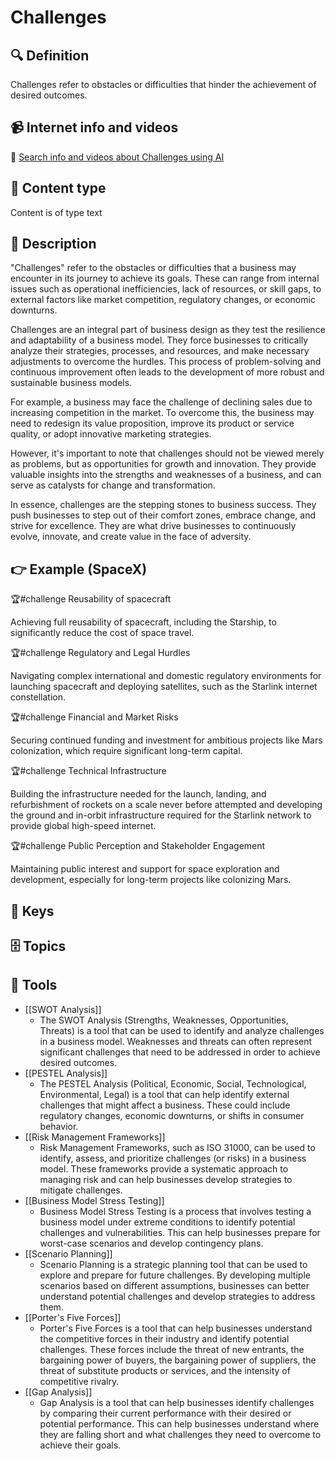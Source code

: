 
# Challenges


## 🔍 Definition
Challenges refer to obstacles or difficulties that hinder the achievement of desired outcomes.


## 📹 Internet info and videos
🤖 [Search info and videos about Challenges using AI](https://www.perplexity.ai/search?q=videos+about+Challenges:+
)

## 📰 Content type 
Content is of type text

## 📖 Description
"Challenges" refer to the obstacles or difficulties that a business may encounter in its journey to achieve its goals. These can range from internal issues such as operational inefficiencies, lack of resources, or skill gaps, to external factors like market competition, regulatory changes, or economic downturns. 

Challenges are an integral part of business design as they test the resilience and adaptability of a business model. They force businesses to critically analyze their strategies, processes, and resources, and make necessary adjustments to overcome the hurdles. This process of problem-solving and continuous improvement often leads to the development of more robust and sustainable business models.

For example, a business may face the challenge of declining sales due to increasing competition in the market. To overcome this, the business may need to redesign its value proposition, improve its product or service quality, or adopt innovative marketing strategies. 

However, it's important to note that challenges should not be viewed merely as problems, but as opportunities for growth and innovation. They provide valuable insights into the strengths and weaknesses of a business, and can serve as catalysts for change and transformation. 

In essence, challenges are the stepping stones to business success. They push businesses to step out of their comfort zones, embrace change, and strive for excellence. They are what drive businesses to continuously evolve, innovate, and create value in the face of adversity.

## 👉 Example (SpaceX)

🏆#challenge Reusability of spacecraft

Achieving full reusability of spacecraft, including the Starship, to significantly reduce the cost of space travel.

🏆#challenge Regulatory and Legal Hurdles

Navigating complex international and domestic regulatory environments for launching spacecraft and deploying satellites, such as the Starlink internet constellation.

🏆#challenge Financial and Market Risks

Securing continued funding and investment for ambitious projects like Mars colonization, which require significant long-term capital.

🏆#challenge Technical Infrastructure

Building the infrastructure needed for the launch, landing, and refurbishment of rockets on a scale never before attempted and developing the ground and in-orbit infrastructure required for the Starlink network to provide global high-speed internet.

🏆#challenge Public Perception and Stakeholder Engagement

Maintaining public interest and support for space exploration and development, especially for long-term projects like colonizing Mars.

## 🔑 Keys



## 🗄️ Topics


## 🧰 Tools
- [[SWOT Analysis]]
  - The SWOT Analysis (Strengths, Weaknesses, Opportunities, Threats) is a tool that can be used to identify and analyze challenges in a business model. Weaknesses and threats can often represent significant challenges that need to be addressed in order to achieve desired outcomes.
- [[PESTEL Analysis]]
  - The PESTEL Analysis (Political, Economic, Social, Technological, Environmental, Legal) is a tool that can help identify external challenges that might affect a business. These could include regulatory changes, economic downturns, or shifts in consumer behavior.
- [[Risk Management Frameworks]]
  - Risk Management Frameworks, such as ISO 31000, can be used to identify, assess, and prioritize challenges (or risks) in a business model. These frameworks provide a systematic approach to managing risk and can help businesses develop strategies to mitigate challenges.
- [[Business Model Stress Testing]]
  - Business Model Stress Testing is a process that involves testing a business model under extreme conditions to identify potential challenges and vulnerabilities. This can help businesses prepare for worst-case scenarios and develop contingency plans.
- [[Scenario Planning]]
  - Scenario Planning is a strategic planning tool that can be used to explore and prepare for future challenges. By developing multiple scenarios based on different assumptions, businesses can better understand potential challenges and develop strategies to address them.
- [[Porter's Five Forces]]
  - Porter's Five Forces is a tool that can help businesses understand the competitive forces in their industry and identify potential challenges. These forces include the threat of new entrants, the bargaining power of buyers, the bargaining power of suppliers, the threat of substitute products or services, and the intensity of competitive rivalry.
- [[Gap Analysis]]
  - Gap Analysis is a tool that can help businesses identify challenges by comparing their current performance with their desired or potential performance. This can help businesses understand where they are falling short and what challenges they need to overcome to achieve their goals.

